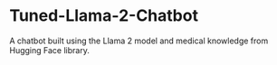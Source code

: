 # Tuned-Llama-2-Chatbot
A chatbot built using the Llama 2 model and medical knowledge from Hugging Face library.

